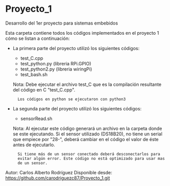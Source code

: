 # Proyecto_1
Desarrollo del 1er proyecto para sistemas embebidos

Esta carpeta contiene todos los códigos implementados en el proyecto 1
cómo se listan a continuación:

- La primera parte del proyecto utilizó los siguientes códigos:

  - test_C.cpp
  - test_python.py (libreria RPi.GPIO)
  - test_python2.py (libreria wiringPi)
  - test_bash.sh

  Nota: Debe ejecutar el archivo test_C que es la compilación resultante 
		del código en C "test_C.cpp".

		Los códigos en python se ejecutaron con python3

- La segunda parte del proyecto utilizó los siguientes códigos:

  - sensorRead.sh

  Nota: Al ejecutar este código generará un archivo en la carpeta donde se 
		este ejecutando. Si el sensor utilizado (DS18B20), no tiene un 
		serial que empiece por "28-", deberá cambiar en el código el valor 
		de éste antes de ejecutarlo.

		Si tiene más de un sensor conectado deberá desconectarlos para 
		evitar algún error. Este código no está optimizado para usar mas 
		de un sensor.


Autor:             Carlos Alberto Rodríguez
Disponible desde:  https://github.com/carodriguezc87/Proyecto_1.git

